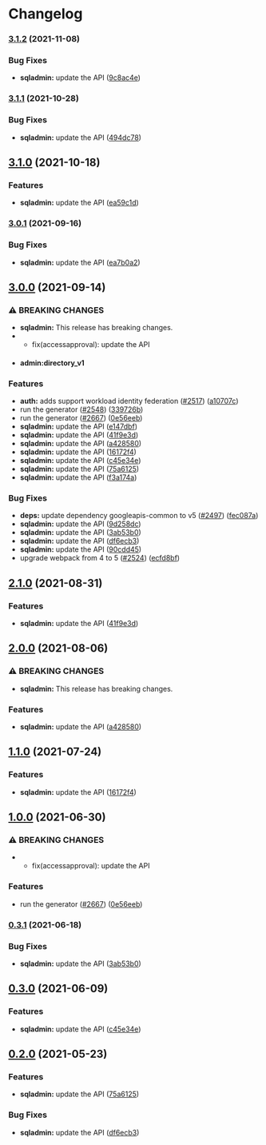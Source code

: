 # Changelog

### [3.1.2](https://www.github.com/googleapis/google-api-nodejs-client/compare/sqladmin-v3.1.1...sqladmin-v3.1.2) (2021-11-08)


### Bug Fixes

* **sqladmin:** update the API ([9c8ac4e](https://www.github.com/googleapis/google-api-nodejs-client/commit/9c8ac4ec875e4464646326ce160436e4d2ad4529))

### [3.1.1](https://www.github.com/googleapis/google-api-nodejs-client/compare/sqladmin-v3.1.0...sqladmin-v3.1.1) (2021-10-28)


### Bug Fixes

* **sqladmin:** update the API ([494dc78](https://www.github.com/googleapis/google-api-nodejs-client/commit/494dc78ff8ed728a8da25fa036b2833ddf347327))

## [3.1.0](https://www.github.com/googleapis/google-api-nodejs-client/compare/sqladmin-v3.0.1...sqladmin-v3.1.0) (2021-10-18)


### Features

* **sqladmin:** update the API ([ea59c1d](https://www.github.com/googleapis/google-api-nodejs-client/commit/ea59c1d5f7da14d078efbe524af8be2796fc817d))

### [3.0.1](https://www.github.com/googleapis/google-api-nodejs-client/compare/sqladmin-v3.0.0...sqladmin-v3.0.1) (2021-09-16)


### Bug Fixes

* **sqladmin:** update the API ([ea7b0a2](https://www.github.com/googleapis/google-api-nodejs-client/commit/ea7b0a2821fcfaf2410a2cf9cc27518a107a3cf9))

## [3.0.0](https://www.github.com/googleapis/google-api-nodejs-client/compare/sqladmin-v2.1.0...sqladmin-v3.0.0) (2021-09-14)


### ⚠ BREAKING CHANGES

* **sqladmin:** This release has breaking changes.
* * fix(accessapproval): update the API
* #### admin:directory_v1

### Features

* **auth:** adds support workload identity federation ([#2517](https://www.github.com/googleapis/google-api-nodejs-client/issues/2517)) ([a10707c](https://www.github.com/googleapis/google-api-nodejs-client/commit/a10707c477759e7c9ef6360a2fe800856fb600c1))
* run the generator ([#2548](https://www.github.com/googleapis/google-api-nodejs-client/issues/2548)) ([339726b](https://www.github.com/googleapis/google-api-nodejs-client/commit/339726b5310e7ea5437e15642cb899c215127f8f))
* run the generator ([#2667](https://www.github.com/googleapis/google-api-nodejs-client/issues/2667)) ([0e56eeb](https://www.github.com/googleapis/google-api-nodejs-client/commit/0e56eebe1358284e6dfbedba92e10769ce1bb4d7))
* **sqladmin:** update the API ([e147dbf](https://www.github.com/googleapis/google-api-nodejs-client/commit/e147dbf004b627b0a9418f359cf318dbcba2fc61))
* **sqladmin:** update the API ([41f9e3d](https://www.github.com/googleapis/google-api-nodejs-client/commit/41f9e3daa8edc58bd309d23eaf44dc13e08caa17))
* **sqladmin:** update the API ([a428580](https://www.github.com/googleapis/google-api-nodejs-client/commit/a4285805698767ce2d3f6266c972b4474a895383))
* **sqladmin:** update the API ([16172f4](https://www.github.com/googleapis/google-api-nodejs-client/commit/16172f4764b7e31e5d7cd1941343e426dcebafd6))
* **sqladmin:** update the API ([c45e34e](https://www.github.com/googleapis/google-api-nodejs-client/commit/c45e34e2f407d3567bc4cf44d0f6c10f3ee771ee))
* **sqladmin:** update the API ([75a6125](https://www.github.com/googleapis/google-api-nodejs-client/commit/75a61252c1f2fb349ea31dbdcb86026c3d050bbb))
* **sqladmin:** update the API ([f3a174a](https://www.github.com/googleapis/google-api-nodejs-client/commit/f3a174acece00f07a02be1c3c3484a9243a46245))


### Bug Fixes

* **deps:** update dependency googleapis-common to v5 ([#2497](https://www.github.com/googleapis/google-api-nodejs-client/issues/2497)) ([fec087a](https://www.github.com/googleapis/google-api-nodejs-client/commit/fec087abcf3d994dd41c3ffa0a0c12b1f9f09dae))
* **sqladmin:** update the API ([9d258dc](https://www.github.com/googleapis/google-api-nodejs-client/commit/9d258dcd46208842db3ffaa44f6121748f0b6940))
* **sqladmin:** update the API ([3ab53b0](https://www.github.com/googleapis/google-api-nodejs-client/commit/3ab53b0e4291905d6ccef679fda50fe52ec53c81))
* **sqladmin:** update the API ([df6ecb3](https://www.github.com/googleapis/google-api-nodejs-client/commit/df6ecb3959e66e613eee833fbfed6f9b9f048486))
* **sqladmin:** update the API ([90cdd45](https://www.github.com/googleapis/google-api-nodejs-client/commit/90cdd450907eb4771f9821258946302918531a1c))
* upgrade webpack from 4 to 5  ([#2524](https://www.github.com/googleapis/google-api-nodejs-client/issues/2524)) ([ecfd8bf](https://www.github.com/googleapis/google-api-nodejs-client/commit/ecfd8bfcd06e1beabff7ec9a8c4000222379eb8d))

## [2.1.0](https://www.github.com/googleapis/google-api-nodejs-client/compare/sqladmin-v2.0.0...sqladmin-v2.1.0) (2021-08-31)


### Features

* **sqladmin:** update the API ([41f9e3d](https://www.github.com/googleapis/google-api-nodejs-client/commit/41f9e3daa8edc58bd309d23eaf44dc13e08caa17))

## [2.0.0](https://www.github.com/googleapis/google-api-nodejs-client/compare/sqladmin-v1.1.0...sqladmin-v2.0.0) (2021-08-06)


### ⚠ BREAKING CHANGES

* **sqladmin:** This release has breaking changes.

### Features

* **sqladmin:** update the API ([a428580](https://www.github.com/googleapis/google-api-nodejs-client/commit/a4285805698767ce2d3f6266c972b4474a895383))

## [1.1.0](https://www.github.com/googleapis/google-api-nodejs-client/compare/sqladmin-v1.0.0...sqladmin-v1.1.0) (2021-07-24)


### Features

* **sqladmin:** update the API ([16172f4](https://www.github.com/googleapis/google-api-nodejs-client/commit/16172f4764b7e31e5d7cd1941343e426dcebafd6))

## [1.0.0](https://www.github.com/googleapis/google-api-nodejs-client/compare/sqladmin-v0.3.1...sqladmin-v1.0.0) (2021-06-30)


### ⚠ BREAKING CHANGES

* * fix(accessapproval): update the API

### Features

* run the generator ([#2667](https://www.github.com/googleapis/google-api-nodejs-client/issues/2667)) ([0e56eeb](https://www.github.com/googleapis/google-api-nodejs-client/commit/0e56eebe1358284e6dfbedba92e10769ce1bb4d7))

### [0.3.1](https://www.github.com/googleapis/google-api-nodejs-client/compare/sqladmin-v0.3.0...sqladmin-v0.3.1) (2021-06-18)


### Bug Fixes

* **sqladmin:** update the API ([3ab53b0](https://www.github.com/googleapis/google-api-nodejs-client/commit/3ab53b0e4291905d6ccef679fda50fe52ec53c81))

## [0.3.0](https://www.github.com/googleapis/google-api-nodejs-client/compare/sqladmin-v0.2.0...sqladmin-v0.3.0) (2021-06-09)


### Features

* **sqladmin:** update the API ([c45e34e](https://www.github.com/googleapis/google-api-nodejs-client/commit/c45e34e2f407d3567bc4cf44d0f6c10f3ee771ee))

## [0.2.0](https://www.github.com/googleapis/google-api-nodejs-client/compare/sqladmin-v0.1.0...sqladmin-v0.2.0) (2021-05-23)


### Features

* **sqladmin:** update the API ([75a6125](https://www.github.com/googleapis/google-api-nodejs-client/commit/75a61252c1f2fb349ea31dbdcb86026c3d050bbb))


### Bug Fixes

* **sqladmin:** update the API ([df6ecb3](https://www.github.com/googleapis/google-api-nodejs-client/commit/df6ecb3959e66e613eee833fbfed6f9b9f048486))
